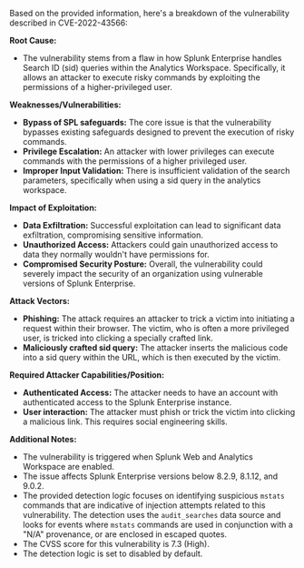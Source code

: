 Based on the provided information, here's a breakdown of the vulnerability described in CVE-2022-43566:

**Root Cause:**
- The vulnerability stems from a flaw in how Splunk Enterprise handles Search ID (sid) queries within the Analytics Workspace. Specifically, it allows an attacker to execute risky commands by exploiting the permissions of a higher-privileged user.

**Weaknesses/Vulnerabilities:**
- **Bypass of SPL safeguards:** The core issue is that the vulnerability bypasses existing safeguards designed to prevent the execution of risky commands.
- **Privilege Escalation:**  An attacker with lower privileges can execute commands with the permissions of a higher privileged user.
- **Improper Input Validation:** There is insufficient validation of the search parameters, specifically when using a sid query in the analytics workspace.

**Impact of Exploitation:**
- **Data Exfiltration:** Successful exploitation can lead to significant data exfiltration, compromising sensitive information.
- **Unauthorized Access:** Attackers could gain unauthorized access to data they normally wouldn't have permissions for.
- **Compromised Security Posture:** Overall, the vulnerability could severely impact the security of an organization using vulnerable versions of Splunk Enterprise.

**Attack Vectors:**
- **Phishing:** The attack requires an attacker to trick a victim into initiating a request within their browser. The victim, who is often a more privileged user, is tricked into clicking a specially crafted link.
- **Maliciously crafted sid query:** The attacker inserts the malicious code into a sid query within the URL, which is then executed by the victim.

**Required Attacker Capabilities/Position:**
- **Authenticated Access:** The attacker needs to have an account with authenticated access to the Splunk Enterprise instance.
- **User interaction:**  The attacker must phish or trick the victim into clicking a malicious link. This requires social engineering skills.

**Additional Notes:**
- The vulnerability is triggered when Splunk Web and Analytics Workspace are enabled.
- The issue affects Splunk Enterprise versions below 8.2.9, 8.1.12, and 9.0.2.
- The provided detection logic focuses on identifying suspicious `mstats` commands that are indicative of injection attempts related to this vulnerability. The detection uses the `audit_searches` data source and looks for events where `mstats` commands are used in conjunction with a "N/A" provenance, or are enclosed in escaped quotes.
- The CVSS score for this vulnerability is 7.3 (High).
- The detection logic is set to disabled by default.